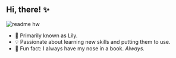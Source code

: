## Hi, there! ✨

![readme hw](https://github.com/user-attachments/assets/9df4f76e-5ebb-4533-9ca4-a681db6539b4)


- 🌸 Primarily known as Lily.
- 💡 Passionate about learning new skills and putting them to use.
- 🩷 Fun fact: I always have my nose in a book. *Always.*

<!---
liviadfsilva/liviadfsilva is a ✨ special ✨ repository because its `README.md` (this file) appears on your GitHub profile.
You can click the Preview link to take a look at your changes.
--->
